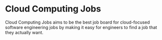 # Cloud Computing Jobs

Cloud Computing Jobs aims to be the best job board for cloud-focused software engineering jobs by making it easy for engineers to find a job that they actually want.
